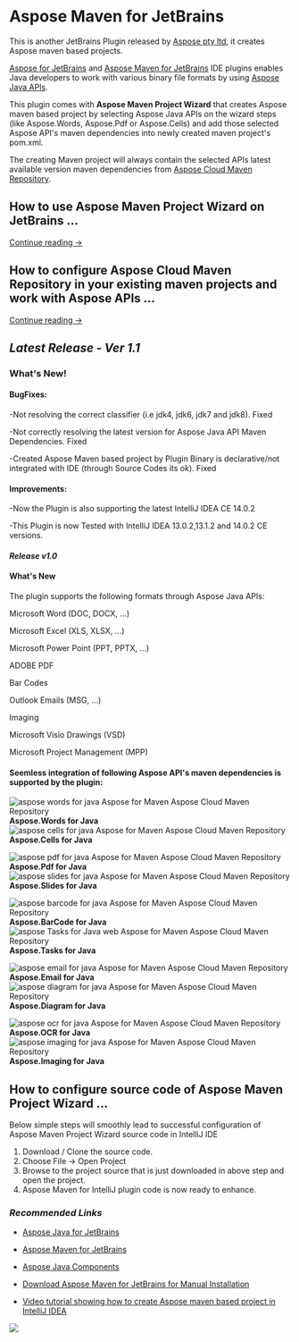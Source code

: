# Aspose Maven for JetBrains

This is another JetBrains Plugin released by [Aspose pty ltd](http://www.aspose.com), it creates Aspose maven based projects.

 [Aspose for JetBrains](https://plugins.jetbrains.com/plugin/7461?pr=idea_ce) and [Aspose Maven for JetBrains](https://plugins.jetbrains.com/plugin/7612?pr=idea_ce) IDE plugins enables Java developers to work with various binary file formats by using [ Aspose Java APIs](http://www.aspose.com/java/total-component.aspx).

 This plugin comes with **Aspose Maven Project Wizard** that creates Aspose maven based project by selecting Aspose Java APIs on the wizard steps (like Aspose.Words, Aspose.Pdf or Aspose.Cells) and add those selected Aspose API's maven dependencies into newly created maven project's pom.xml.

 The creating Maven project will always contain the selected APIs latest available version maven dependencies from [Aspose Cloud Maven Repository](http://maven.aspose.com/artifactory/webapp/home.html?0).

## How to use Aspose Maven Project Wizard on JetBrains ...

[Continue reading →](https://github.com/asposemarketplace/Aspose_Maven_for_JetBrains/wiki/AsposeMavenProjectWizard)

## How to configure Aspose Cloud Maven Repository in your existing maven projects and work with Aspose APIs ...

[Continue reading →](https://asposemavenjetbrains.codeplex.com/wikipage?title=existingmaven "existingmaven")

## _**Latest Release - Ver 1.1**_

### What's New!

#### BugFixes:
-Not resolving the correct classifier (i.e jdk4, jdk6, jdk7 and jdk8). Fixed

-Not correctly resolving the latest version for Aspose Java API Maven Dependencies. Fixed

-Created Aspose Maven based project by Plugin Binary is declarative/not integrated with IDE (through Source Codes its ok). Fixed

#### Improvements:
-Now the Plugin is also supporting the latest IntelliJ IDEA CE 14.0.2

-This Plugin is now Tested with IntelliJ IDEA 13.0.2,13.1.2 and 14.0.2 CE versions.
#### _**Release v1.0**_
#### **What's New**

The plugin supports the following formats through Aspose Java APIs:


 Microsoft Word (DOC, DOCX, ...)

 Microsoft Excel (XLS, XLSX, ...)

 Microsoft Power Point (PPT, PPTX, ...)

 ADOBE PDF

 Bar Codes

 Outlook Emails (MSG, ...)

 Imaging

 Microsoft Visio Drawings (VSD)

 Microsoft Project Management (MPP)


#### **Seemless integration of following Aspose API's maven dependencies is supported by the plugin:**

![aspose words for java Aspose for Maven   Aspose Cloud Maven Repository](http://www.aspose.com/App_Themes/V2/images/productLogos/Java/aspose_words-for-java.jpg "Aspose for Maven   Aspose Cloud Maven Repository")**Aspose.Words for Java**
![aspose cells for java Aspose for Maven   Aspose Cloud Maven Repository](http://www.aspose.com/App_Themes/V2/images/productLogos/Java/aspose_cells-for-java.jpg "Aspose for Maven   Aspose Cloud Maven Repository")**Aspose.Cells for Java**

![aspose pdf for java Aspose for Maven   Aspose Cloud Maven Repository](http://www.aspose.com/App_Themes/V2/images/productLogos/Java/aspose_pdf-for-java.jpg "Aspose for Maven   Aspose Cloud Maven Repository")**Aspose.Pdf for Java**
![aspose slides for java Aspose for Maven   Aspose Cloud Maven Repository](http://www.aspose.com/App_Themes/V2/images/productLogos/Java/aspose_slides-for-java.jpg "Aspose for Maven   Aspose Cloud Maven Repository")**Aspose.Slides for Java**

![aspose barcode for java Aspose for Maven   Aspose Cloud Maven Repository](http://www.aspose.com/App_Themes/V2/images/productLogos/Java/aspose_barcode-for-java.jpg "Aspose for Maven   Aspose Cloud Maven Repository")**Aspose.BarCode for Java**
![aspose Tasks for Java web Aspose for Maven   Aspose Cloud Maven Repository](http://www.aspose.com/App_Themes/V2/images/productLogos/Java/aspose-Tasks-for-Java-web.png "Aspose for Maven   Aspose Cloud Maven Repository")**Aspose.Tasks for Java**

![aspose email for java Aspose for Maven   Aspose Cloud Maven Repository](http://www.aspose.com/App_Themes/V2/images/productLogos/Java/aspose_email-for-java.jpg "Aspose for Maven   Aspose Cloud Maven Repository")**Aspose.Email for Java**
![aspose diagram for java Aspose for Maven   Aspose Cloud Maven Repository](http://www.aspose.com/App_Themes/V2/images/productLogos/Java/aspose_diagram-for-java.jpg "Aspose for Maven   Aspose Cloud Maven Repository")**Aspose.Diagram for Java**

![aspose ocr for java Aspose for Maven   Aspose Cloud Maven Repository](http://www.aspose.com/App_Themes/V2/images/productLogos/Java/aspose_ocr-for-java.jpg "Aspose for Maven   Aspose Cloud Maven Repository")**Aspose.OCR for Java**
![aspose imaging for java Aspose for Maven   Aspose Cloud Maven Repository](http://www.aspose.com/App_Themes/V2/images/productLogos/Java/aspose_imaging-for-java.jpg "Aspose for Maven   Aspose Cloud Maven Repository")**Aspose.Imaging for Java**

## How to configure source code of Aspose Maven Project Wizard ...

Below simple steps will smoothly lead to successful configuration of Aspose Maven Project Wizard source code in IntelliJ IDE

1.  Download / Clone the source code.
2.  Choose File -> Open Project
3.  Browse to the project source that is just downloaded in above step and open the project.
4.  Aspose Maven for IntelliJ plugin code is now ready to enhance.

### _**Recommended Links**_

*   [Aspose Java for JetBrains](http://goo.gl/1DzKBe "Aspose project Wizard for JetBrains")

*   [Aspose Maven for JetBrains](http://goo.gl/hQgJps "Aspose Maven Project Wizard for JetBrains")

*   [Aspose Java Components](http://www.aspose.com/java/total-component.aspx)

*   [Download Aspose Maven for JetBrains for Manual Installation](https://plugins.jetbrains.com/plugin/7612?pr=idea_ce)

*   [Video tutorial showing how to create Aspose maven based project in IntelliJ IDEA](http://youtu.be/ChlojcMrWRY)

![](http://i.imgur.com/IB3pzFP.jpg)
